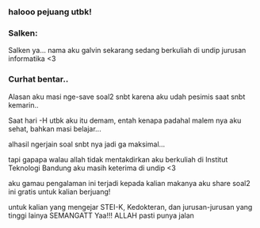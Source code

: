 ### halooo pejuang utbk!

### Salken:

Salken ya... nama aku galvin sekarang sedang berkuliah di undip jurusan informatika <3

### Curhat bentar..

Alasan aku masi nge-save soal2 snbt karena aku udah pesimis saat snbt kemarin..

Saat hari -H utbk aku itu demam, entah kenapa padahal malem nya aku sehat, bahkan masi belajar...

alhasil ngerjain soal snbt nya jadi ga maksimal...

tapi gapapa walau allah tidak mentakdirkan aku berkuliah di Institut Teknologi Bandung aku masih keterima di undip <3

aku gamau pengalaman ini terjadi kepada kalian makanya aku share soal2 ini gratis untuk kalian berjuang!

untuk kalian yang mengejar STEI-K, Kedokteran, dan jurusan-jurusan yang tinggi lainya SEMANGATT Yaa!!! ALLAH pasti punya jalan

